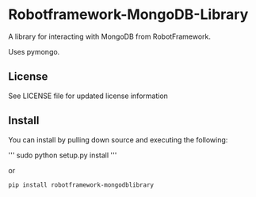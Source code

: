 Robotframework-MongoDB-Library
==============================

A library for interacting with MongoDB from RobotFramework.

Uses pymongo.

License
-------
See LICENSE file for updated license information

Install
-------
You can install by pulling down source and executing the following:

'''
sudo python setup.py install
'''

or 

```
pip install robotframework-mongodblibrary
```

